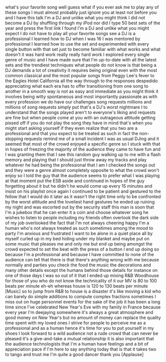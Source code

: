 
what&#39;s your favorite song well guess
what if you ever ask me to play any of
these songs
I must almost probably just ignore you
at least not before you and I have this
talk I&#39;m a DJ and unlike what you might
think I did not become a DJ by shuffling
through my iPod
nor did I type 50 best sets of the year
and press the first link I found I&#39;m a
DJ and unlike what you might expect I do
not have to play all your favorite songs
see a DJ is a professional I learned how
to DJ when I was 16 I was mentored by
professional I learned how to use the
set and experimented with every single
button with that set just to become
familiar with what works and what
doesn&#39;t it was hard work really really
hard work I explored every single genre
of music and I have made sure that I&#39;m
up-to-date with all the latest sets and
the trendiest techniques what people do
not know is that being a DJ demands a
lot of creativity it requires being
original even with the most common
classical and the most popular songs
from Peggy Lee&#39;s fever to the Eagles
Hotel California all the way through to
the responses despedido
appreciating what each era has to offer
transitioning from one song to another
in a smooth way is not as easy and
immediate as you might think it involves
being witty spontaneous and most
importantly passionate as with every
profession we do have our challenges
song requests millions and millions of
song requests simply put that&#39;s a DJ&#39;s
worst nightmare I to understand that the
songs played aren&#39;t to everyone&#39;s liking
and requests are fine but when people
come at you with an outrageous attitude
getting pissed off if you do not play
the song they have in mind that&#39;s when
you might start asking yourself if they
even realize that you two are a
professional and that you expect to be
treated as such
in fact the non-stopping requests remind
me of a small incident I was as usual
DJing and it seemed that most of the
crowd enjoyed a specific genre so I
stuck with that in hopes of freezing the
majority of the audience they came to
have fun and I was granting them that I
see this random guy walking up to me
with a flash memory and playing that I
should just throw away my tracks and
play whatever he had being the
professional that I am I checked the
songs out and they were a genre almost
completely opposite to what the crowd
won&#39;t enjoy so I told the guy that the
audience seems to prefer what I was
playing at that moment put the ESB aside
and continued in hopes of the guy
forgetting about it but he didn&#39;t he
would come up every 15 minutes and
insist on his playlist
once again I continued to be patient and
gestured to the fellow that I would do
it later as it wasn&#39;t the right time
only to be confronted by the worst
attitude and the loveliest hand gestures
he ended up ruining my night and was
escorted out by the security staff
this man is soon that I&#39;m a jukebox that
he can enter it a coin and choose
whatever song he wishes to listen to
people including my friends often
overlook the dark side of my job
overlooked the fact that I&#39;m not always
cheering happy I&#39;m a human who&#39;s not
always treated as such sometimes among
the mood to party I&#39;m anxious and
frustrated I want to be alone in a quiet
place all by myself curled up in my bed
hiding under my blanket and maybe put on
some music that pleases me and only me
but end up being amongst the crowd
expected to set the beat with the press
of a button I end up doing so because
I&#39;m a professional and because I have
committed to none of the audience can
tell that there is that there&#39;s anything
wrong with me because normally and
parties you check the food the music the
decorations and many other details
except the humans behind those details
for instance on one of those days I was
so out of it that I ended up mixing R&amp;B
Woodhouse for those of you who do not
know the technicality of it our MV is 80
to 100 beats per minute
eh-eh whereas house is 120 to 130 beats
per minute
[Music]
so to jump from R&amp;B to house is a
disaster it&#39;s like moving a kid who can
barely do simple additions to compute
complex fractions sometimes I miss out
on huge personnel events for the sake of
the job it has been a long time since
I&#39;ve celebrated New Year&#39;s Eve with my
family in France because every year I&#39;m
deejaying somewhere it&#39;s always a great
atmosphere and good money on New Year&#39;s
but no amount of money can replace the
quality time spent with my loved ones I
strive for people to perceive me as a
professional and as a human hence it&#39;s
time for you to put yourself in my shoes
I look forward to a wild audience not a
rude crowd that can never be pleased
it&#39;s a give-and-take a mutual
relationship it is also important that
the audience technologists that I&#39;m a
human have feelings and a bit of
appreciation pace if I&#39;m here to say
anything today that is that it takes two
to tango and trust me
I&#39;m quite a good dancer thank you
[Applause]
